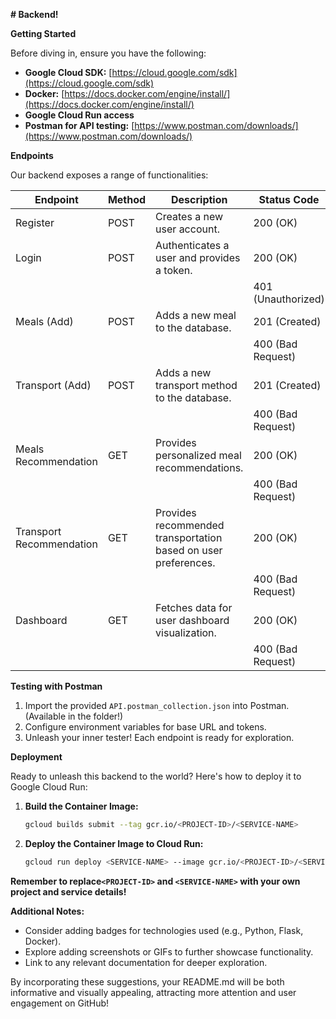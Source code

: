 **# Backend!**

**Getting Started** 

Before diving in, ensure you have the following:

* **Google Cloud SDK:** [https://cloud.google.com/sdk](https://cloud.google.com/sdk)
* **Docker:** [https://docs.docker.com/engine/install/](https://docs.docker.com/engine/install/)
* **Google Cloud Run access**
* **Postman for API testing:** [https://www.postman.com/downloads/](https://www.postman.com/downloads/)

**Endpoints**

Our backend exposes a range of functionalities:

| Endpoint         | Method | Description                                     | Status Code |
|-----------------|--------|-------------------------------------------------|--------------|
| Register        | POST   | Creates a new user account.                   | 200 (OK)     |
| Login           | POST   | Authenticates a user and provides a token.     | 200 (OK)     |
|                 |        |                                               | 401 (Unauthorized) |
| Meals (Add)      | POST   | Adds a new meal to the database.                 | 201 (Created) |
|                 |        |                                               | 400 (Bad Request) |
| Transport (Add)  | POST   | Adds a new transport method to the database.      | 201 (Created) |
|                 |        |                                               | 400 (Bad Request) |
| Meals Recommendation | GET   | Provides personalized meal recommendations.         | 200 (OK)     |
|                 |        |                                               | 400 (Bad Request) |
| Transport Recommendation | GET   | Provides recommended transportation based on user preferences. | 200 (OK)     |
|                 |        |                                               | 400 (Bad Request) |
| Dashboard       | GET   | Fetches data for user dashboard visualization.  | 200 (OK)     |
|                 |        |                                               | 400 (Bad Request) |

**Testing with Postman**

1. Import the provided `API.postman_collection.json` into Postman. (Available in the folder!)
2. Configure environment variables for base URL and tokens.
3. Unleash your inner tester! Each endpoint is ready for exploration.

**Deployment**

Ready to unleash this backend to the world? Here's how to deploy it to Google Cloud Run:

1. **Build the Container Image:**
   ```bash
   gcloud builds submit --tag gcr.io/<PROJECT-ID>/<SERVICE-NAME>
   ```
2. **Deploy the Container Image to Cloud Run:**
   ```bash
   gcloud run deploy <SERVICE-NAME> --image gcr.io/<PROJECT-ID>/<SERVICE-NAME> --platform managed
   ```

**Remember to replace`<PROJECT-ID>` and `<SERVICE-NAME>` with your own project and service details!**


**Additional Notes:**

* Consider adding badges for technologies used (e.g., Python, Flask, Docker).
* Explore adding screenshots or GIFs to further showcase functionality.
* Link to any relevant documentation for deeper exploration.

By incorporating these suggestions, your README.md will be both informative and visually appealing, attracting more attention and user engagement on GitHub!
